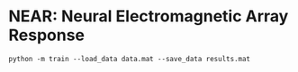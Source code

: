 # NEAR: Neural Electromagnetic Array Response

```
python -m train --load_data data.mat --save_data results.mat
```
